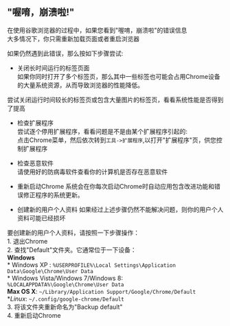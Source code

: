 ## "喔唷，崩溃啦!"
在使用谷歌浏览器的过程中，如果您看到"喔唷，崩溃啦"的错误信息  
大多情况下，你只需重新加载页面或者重启浏览器  

如果仍然遇到此错误，那么按如下步骤尝试:

* 关闭长时间运行的标签页面  
如果你同时打开了多个标签页，那么其中一些标签也可能会占用Chrome设备的大量系统资源，从而导致浏览器的性能降低。  

尝试关闭运行时间较长的标签页或包含大量图片的标签页，看看系统性能是否得到了提高  

* 检查扩展程序  
尝试逐个停用扩展程序，看看问题是不是由某个扩展程序引起的:  
点击Chrome菜单，然后依次转到`工具->扩展程序`,以打开"扩展程序"页，供您控制扩展程序  

* 检查恶意软件  
请使用好的防病毒软件查看你的计算机是否存在恶意软件  

* 重新启动Chrome
系统会在你每次启动Chrome时自动应用包含改进功能和错误修正程序的系统更新。 

* 创建新的用户个人资料
如果经过上述步骤仍然不能解决问题，则你的用户个人资料可能已经损坏  

要创建新的用户个人资料，请按照一下步骤操作：  
	1. 退出Chrome  
	2. 查找"Default"文件夹。它通常位于一下设备：  
	**Windows**  
		* Windows XP : `%USERPROFILE%\Local Settings\Application Data\Google\Chrome\User Data`  
		* Windows Vista/Windows 7/Windows 8: `%LOCALAPPDATA%\Google\Chrome\User Data`  
	**Max OS X**: `~/Library/Application Support/Google/Chrome/Default`  
	**Linux*: `~/.config/google-chrome/Default`  
	3. 将该文件夹重新命名为"Backup default"  
	4. 重新启动Chrome  


